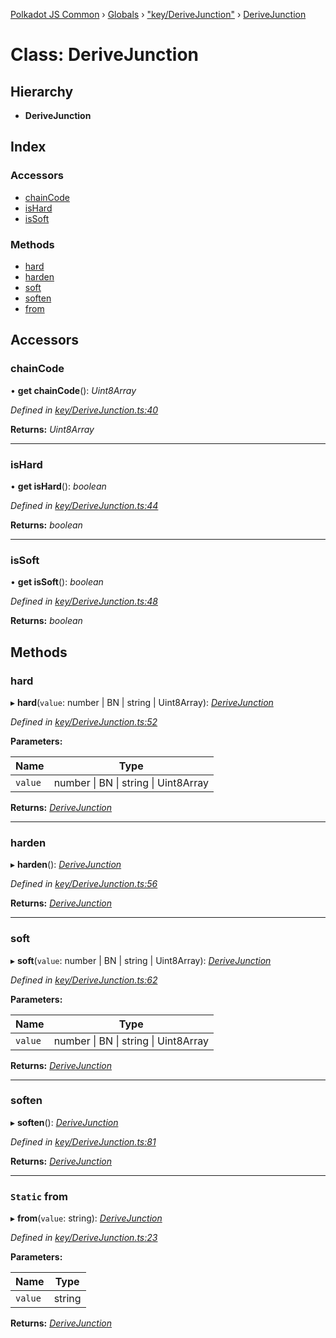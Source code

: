 [Polkadot JS Common](../README.md) › [Globals](../globals.md) › ["key/DeriveJunction"](../modules/_key_derivejunction_.md) › [DeriveJunction](_key_derivejunction_.derivejunction.md)

# Class: DeriveJunction

## Hierarchy

* **DeriveJunction**

## Index

### Accessors

* [chainCode](_key_derivejunction_.derivejunction.md#chaincode)
* [isHard](_key_derivejunction_.derivejunction.md#ishard)
* [isSoft](_key_derivejunction_.derivejunction.md#issoft)

### Methods

* [hard](_key_derivejunction_.derivejunction.md#hard)
* [harden](_key_derivejunction_.derivejunction.md#harden)
* [soft](_key_derivejunction_.derivejunction.md#soft)
* [soften](_key_derivejunction_.derivejunction.md#soften)
* [from](_key_derivejunction_.derivejunction.md#static-from)

## Accessors

###  chainCode

• **get chainCode**(): *Uint8Array*

*Defined in [key/DeriveJunction.ts:40](https://github.com/polkadot-js/common/blob/337c67ff/packages/util-crypto/src/key/DeriveJunction.ts#L40)*

**Returns:** *Uint8Array*

___

###  isHard

• **get isHard**(): *boolean*

*Defined in [key/DeriveJunction.ts:44](https://github.com/polkadot-js/common/blob/337c67ff/packages/util-crypto/src/key/DeriveJunction.ts#L44)*

**Returns:** *boolean*

___

###  isSoft

• **get isSoft**(): *boolean*

*Defined in [key/DeriveJunction.ts:48](https://github.com/polkadot-js/common/blob/337c67ff/packages/util-crypto/src/key/DeriveJunction.ts#L48)*

**Returns:** *boolean*

## Methods

###  hard

▸ **hard**(`value`: number | BN | string | Uint8Array): *[DeriveJunction](_key_derivejunction_.derivejunction.md)*

*Defined in [key/DeriveJunction.ts:52](https://github.com/polkadot-js/common/blob/337c67ff/packages/util-crypto/src/key/DeriveJunction.ts#L52)*

**Parameters:**

Name | Type |
------ | ------ |
`value` | number &#124; BN &#124; string &#124; Uint8Array |

**Returns:** *[DeriveJunction](_key_derivejunction_.derivejunction.md)*

___

###  harden

▸ **harden**(): *[DeriveJunction](_key_derivejunction_.derivejunction.md)*

*Defined in [key/DeriveJunction.ts:56](https://github.com/polkadot-js/common/blob/337c67ff/packages/util-crypto/src/key/DeriveJunction.ts#L56)*

**Returns:** *[DeriveJunction](_key_derivejunction_.derivejunction.md)*

___

###  soft

▸ **soft**(`value`: number | BN | string | Uint8Array): *[DeriveJunction](_key_derivejunction_.derivejunction.md)*

*Defined in [key/DeriveJunction.ts:62](https://github.com/polkadot-js/common/blob/337c67ff/packages/util-crypto/src/key/DeriveJunction.ts#L62)*

**Parameters:**

Name | Type |
------ | ------ |
`value` | number &#124; BN &#124; string &#124; Uint8Array |

**Returns:** *[DeriveJunction](_key_derivejunction_.derivejunction.md)*

___

###  soften

▸ **soften**(): *[DeriveJunction](_key_derivejunction_.derivejunction.md)*

*Defined in [key/DeriveJunction.ts:81](https://github.com/polkadot-js/common/blob/337c67ff/packages/util-crypto/src/key/DeriveJunction.ts#L81)*

**Returns:** *[DeriveJunction](_key_derivejunction_.derivejunction.md)*

___

### `Static` from

▸ **from**(`value`: string): *[DeriveJunction](_key_derivejunction_.derivejunction.md)*

*Defined in [key/DeriveJunction.ts:23](https://github.com/polkadot-js/common/blob/337c67ff/packages/util-crypto/src/key/DeriveJunction.ts#L23)*

**Parameters:**

Name | Type |
------ | ------ |
`value` | string |

**Returns:** *[DeriveJunction](_key_derivejunction_.derivejunction.md)*
